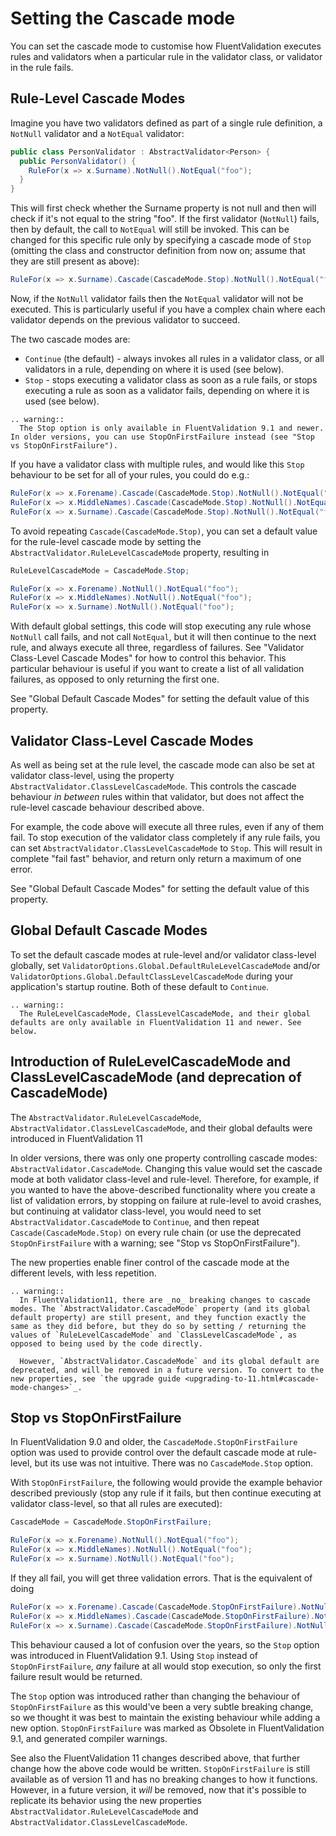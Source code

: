# Setting the Cascade mode

You can set the cascade mode to customise how FluentValidation executes rules and validators when a particular rule in the validator class, or validator in the rule fails.

## Rule-Level Cascade Modes
Imagine you have two validators defined as part of a single rule definition, a `NotNull` validator and a `NotEqual` validator:

```csharp
public class PersonValidator : AbstractValidator<Person> {
  public PersonValidator() {
    RuleFor(x => x.Surname).NotNull().NotEqual("foo");
  }
}
```

This will first check whether the Surname property is not null and then will check if it's not equal to the string "foo". If the first validator (`NotNull`) fails, then by default, the call to `NotEqual` will still be invoked. This can be changed for this specific rule only by specifying a cascade mode of `Stop` (omitting the class and constructor definition from now on; assume that they are still present as above):

```csharp
RuleFor(x => x.Surname).Cascade(CascadeMode.Stop).NotNull().NotEqual("foo");
```

Now, if the `NotNull` validator fails then the `NotEqual` validator will not be executed. This is particularly useful if you have a complex chain where each validator depends on the previous validator to succeed.

The two cascade modes are:
- `Continue` (the default) - always invokes all rules in a validator class, or all validators in a rule, depending on where it is used (see below).
- `Stop` - stops executing a validator class as soon as a rule fails, or stops executing a rule as soon as a validator fails, depending on where it is used (see below).

```eval_rst
.. warning::
  The Stop option is only available in FluentValidation 9.1 and newer. In older versions, you can use StopOnFirstFailure instead (see "Stop vs StopOnFirstFailure").
```

If you have a validator class with multiple rules, and would like this `Stop` behaviour to be set for all of your rules, you could do e.g.:
```csharp
RuleFor(x => x.Forename).Cascade(CascadeMode.Stop).NotNull().NotEqual("foo");
RuleFor(x => x.MiddleNames).Cascade(CascadeMode.Stop).NotNull().NotEqual("foo");
RuleFor(x => x.Surname).Cascade(CascadeMode.Stop).NotNull().NotEqual("foo");
```
To avoid repeating `Cascade(CascadeMode.Stop)`, you can set a default value for the rule-level cascade mode by setting the `AbstractValidator.RuleLevelCascadeMode` property, resulting in
```csharp
RuleLevelCascadeMode = CascadeMode.Stop;

RuleFor(x => x.Forename).NotNull().NotEqual("foo");
RuleFor(x => x.MiddleNames).NotNull().NotEqual("foo");
RuleFor(x => x.Surname).NotNull().NotEqual("foo");
```
With default global settings, this code will stop executing any rule whose `NotNull` call fails, and not call `NotEqual`, but it will then continue to the next rule, and always execute all three, regardless of failures. See "Validator Class-Level Cascade Modes" for how to control this behavior. This particular behaviour is useful if you want to create a list of all validation failures, as opposed to only returning the first one.

See "Global Default Cascade Modes" for setting the default value of this property.

## Validator Class-Level Cascade Modes
As well as being set at the rule level, the cascade mode can also be set at validator class-level, using the property `AbstractValidator.ClassLevelCascadeMode`. This controls the cascade behaviour _in between_ rules within that validator, but does not affect the rule-level cascade behaviour described above.

For example, the code above will execute all three rules, even if any of them fail. To stop execution of the validator class completely if any rule fails, you can set `AbstractValidator.ClassLevelCascadeMode` to `Stop`. This will result in complete "fail fast" behavior, and return only return a maximum of one error.

See "Global Default Cascade Modes" for setting the default value of this property.

## Global Default Cascade Modes
To set the default cascade modes at rule-level and/or validator class-level globally, set `ValidatorOptions.Global.DefaultRuleLevelCascadeMode` and/or `ValidatorOptions.Global.DefaultClassLevelCascadeMode` during your application's startup routine. Both of these default to `Continue`.

```eval_rst
.. warning::
  The RuleLevelCascadeMode, ClassLevelCascadeMode, and their global defaults are only available in FluentValidation 11 and newer. See below.
```

## Introduction of RuleLevelCascadeMode and ClassLevelCascadeMode (and deprecation of CascadeMode)
The `AbstractValidator.RuleLevelCascadeMode`, `AbstractValidator.ClassLevelCascadeMode`, and their global defaults were introduced in FluentValidation 11

In older versions, there was only one property controlling cascade modes: `AbstractValidator.CascadeMode`. Changing this value would set the cascade mode at both validator class-level and rule-level. Therefore, for example, if you wanted to have the above-described functionality where you create a list of validation errors, by stopping on failure at rule-level to avoid crashes, but continuing at validator class-level, you would need to set `AbstractValidator.CascadeMode` to `Continue`, and then repeat `Cascade(CascadeMode.Stop)` on every rule chain (or use the deprecated `StopOnFirstFailure` with a warning; see "Stop vs StopOnFirstFailure").

The new properties enable finer control of the cascade mode at the different levels, with less repetition.

```eval_rst
.. warning::
  In FluentValidation11, there are _no_ breaking changes to cascade modes. The `AbstractValidator.CascadeMode` property (and its global default property) are still present, and they function exactly the same as they did before, but they do so by setting / returning the values of `RuleLevelCascadeMode` and `ClassLevelCascadeMode`, as opposed to being used by the code directly.

  However, `AbstractValidator.CascadeMode` and its global default are deprecated, and will be removed in a future version. To convert to the new properties, see `the upgrade guide <upgrading-to-11.html#cascade-mode-changes>`_.
```

## Stop vs StopOnFirstFailure

In FluentValidation 9.0 and older, the `CascadeMode.StopOnFirstFailure` option was used to provide control over the default cascade mode at rule-level, but its use was not intuitive. There was no  `CascadeMode.Stop` option. 

With `StopOnFirstFailure`,  the following would provide the example behavior described previously (stop any rule if it fails, but then continue executing at validator class-level, so that all rules are executed):

```csharp
CascadeMode = CascadeMode.StopOnFirstFailure;

RuleFor(x => x.Forename).NotNull().NotEqual("foo");
RuleFor(x => x.MiddleNames).NotNull().NotEqual("foo");
RuleFor(x => x.Surname).NotNull().NotEqual("foo");
```
If they all fail, you will get three validation errors. That is the equivalent of doing

```csharp
RuleFor(x => x.Forename).Cascade(CascadeMode.StopOnFirstFailure).NotNull().NotEqual("foo");
RuleFor(x => x.MiddleNames).Cascade(CascadeMode.StopOnFirstFailure).NotNull().NotEqual("foo");
RuleFor(x => x.Surname).Cascade(CascadeMode.StopOnFirstFailure).NotNull().NotEqual("foo");
```
This behaviour caused a lot of confusion over the years, so the `Stop` option was introduced in FluentValidation 9.1. Using `Stop` instead of `StopOnFirstFailure`, _any_ failure at all would stop execution, so only the first failure result would be returned.

The `Stop` option was introduced rather than changing the behaviour of `StopOnFirstFailure` as this would've been a very subtle breaking change, so we thought it was best to maintain the existing behaviour while adding a new option. `StopOnFirstFailure` was marked as Obsolete in FluentValidation 9.1, and generated compiler warnings.

See also the FluentValidation 11 changes described above, that further change how the above code would be written. `StopOnFirstFailure` is still available as of version 11 and has no breaking changes to how it functions. However, in a future version, it _will_ be removed, now that it's possible to replicate its behavior using the new properties `AbstractValidator.RuleLevelCascadeMode` and `AbstractValidator.ClassLevelCascadeMode`.
